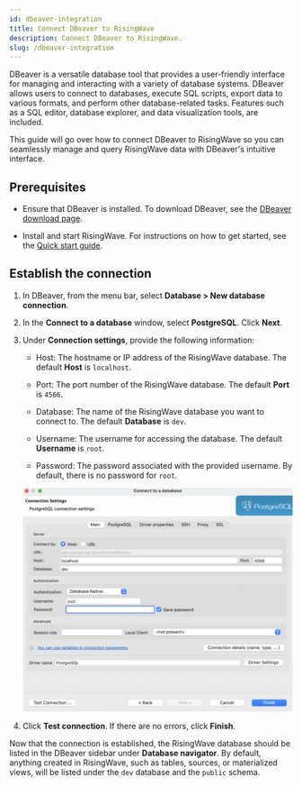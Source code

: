 ```yaml
---
id: dbeaver-integration
title: Connect DBeaver to RisingWave
description: Connect DBeaver to RisingWave.
slug: /dbeaver-integration
---
```

<head>
  <link rel="canonical" href="https://docs.risingwave.com/docs/current/dbeaver-integration/" />
</head>

DBeaver is a versatile database tool that provides a user-friendly interface for managing and interacting with a variety of database systems. DBeaver allows users to connect to databases, execute SQL scripts, export data to various formats, and perform other database-related tasks. Features such as a SQL editor, database explorer, and data visualization tools, are included.

This guide will go over how to connect DBeaver to RisingWave so you can seamlessly manage and query RisingWave data with DBeaver's intuitive interface.

## Prerequisites

- Ensure that DBeaver is installed. To download DBeaver, see the [DBeaver download page](https://dbeaver.io/download/).

- Install and start RisingWave. For instructions on how to get started, see the [Quick start guide](/get-started.md).

## Establish the connection

1. In DBeaver, from the menu bar, select **Database > New database connection**.

2. In the **Connect to a database** window, select **PostgreSQL**. Click **Next**.

3. Under **Connection settings**, provide the following information:

    - Host: The hostname or IP address of the RisingWave database. The default **Host** is `localhost`.

    - Port: The port number of the RisingWave database. The default **Port** is `4566`.

    - Database: The name of the RisingWave database you want to connect to. The default **Database** is `dev`.

    - Username: The username for accessing the database. The default **Username** is `root`.

    - Password: The password associated with the provided username. By default, there is no password for `root`.

    ![Fill in connection settings in DBeaver](../images/dbeaver-connect-pg.png)

4. Click **Test connection**. If there are no errors, click **Finish**.

Now that the connection is established, the RisingWave database should be listed in the DBeaver sidebar under **Database navigator**. By default, anything created in RisingWave, such as tables, sources, or materialized views, will be listed under the `dev` database and the `public` schema.
